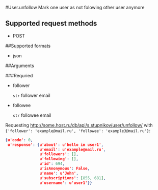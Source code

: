 #User.unfollow
Mark one user as not folowing other user anymore

## Supported request methods 
* POST

##Supported formats
* json

##Arguments


###Requried
* follower

   ```str``` follower email
* followee

   ```str``` followee email


Requesting http://some.host.ru/db/api/s.stupnikov/user/unfollow/ with ```{'follower': 'example@mail.ru', 'followee': 'example3@mail.ru'}```:
```json
{u'code': 0,
 u'response': {u'about': u'hello im user1',
               u'email': u'example@mail.ru',
               u'followers': [],
               u'following': [],
               u'id': 694,
               u'isAnonymous': False,
               u'name': u'John',
               u'subscriptions': [855, 681],
               u'username': u'user1'}}
```
